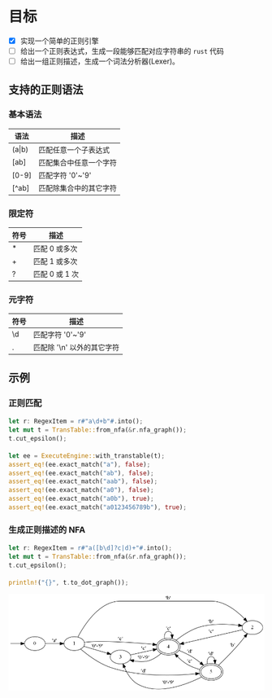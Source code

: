 # 目标
- [x] 实现一个简单的正则引擎
- [ ] 给出一个正则表达式，生成一段能够匹配对应字符串的 `rust` 代码
- [ ] 给出一组正则描述，生成一个词法分析器(Lexer)。

## 支持的正则语法

### 基本语法
| 语法  | 描述                       |
|-------|----------------------------|
| (a\|b)| 匹配任意一个子表达式       |
| [ab]  | 匹配集合中任意一个字符     |
| [0-9] | 匹配字符 '0'~'9'           |
| [\^ab]| 匹配除集合中的其它字符     |

### 限定符
| 符号 | 描述                |
|------|---------------------|
|  *   | 匹配 0 或多次       |
|  +   | 匹配 1 或多次       |
|  ?   | 匹配 0 或 1 次      |

### 元字符
| 符号 | 描述                        |
|------|-----------------------------|
|  \d  | 匹配字符 '0'~'9'            |
|  .   | 匹配除 '\n' 以外的其它字符  |

## 示例

### 正则匹配
```rust
let r: RegexItem = r#"a\d+b"#.into();
let mut t = TransTable::from_nfa(&r.nfa_graph());
t.cut_epsilon();

let ee = ExecuteEngine::with_transtable(t);
assert_eq!(ee.exact_match("a"), false);
assert_eq!(ee.exact_match("ab"), false);
assert_eq!(ee.exact_match("aab"), false);
assert_eq!(ee.exact_match("a0"), false);
assert_eq!(ee.exact_match("a0b"), true);
assert_eq!(ee.exact_match("a0123456789b"), true);
```

### 生成正则描述的 NFA
```rust
let r: RegexItem = r#"a([b\d]?c|d)+"#.into();
let mut t = TransTable::from_nfa(&r.nfa_graph());
t.cut_epsilon();

println!("{}", t.to_dot_graph());
```

![regex-nfa](https://github.com/sbwtw/regex-gen/blob/master/graphviz.png)
